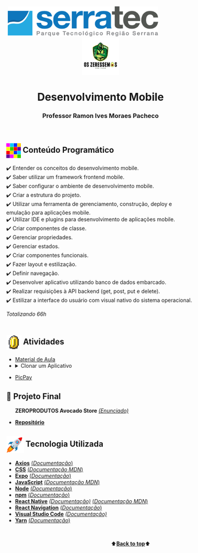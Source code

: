 <p align="center"> <a name="back-to-top">
   &nbsp;&nbsp;&nbsp;&nbsp;&nbsp;&nbsp;&nbsp;&nbsp;&nbsp;&nbsp;&nbsp;&nbsp;&nbsp;&nbsp;&nbsp;&nbsp;&nbsp;&nbsp;&nbsp;&nbsp;&nbsp;&nbsp;&nbsp;&nbsp;&nbsp;&nbsp;&nbsp;&nbsp;&nbsp;&nbsp;&nbsp;&nbsp;&nbsp;&nbsp;&nbsp;&nbsp;&nbsp;&nbsp;&nbsp;&nbsp;&nbsp;&nbsp;&nbsp;&nbsp;&nbsp;&nbsp;&nbsp;<img height="80px" src="assets/logoSerratec.png" alt="logo serratec"/>&nbsp;&nbsp;&nbsp;&nbsp;&nbsp;&nbsp;&nbsp;&nbsp;&nbsp;&nbsp;&nbsp;&nbsp;&nbsp;&nbsp;&nbsp;&nbsp;&nbsp;&nbsp;&nbsp;&nbsp;&nbsp;&nbsp;&nbsp;&nbsp;<img height="100px" src="assets/osZeressemosProTeam.png" alt="logo serratec"/>
</p>
<h1 align="center">Desenvolvimento Mobile</h1>
<h3 align="center">Professor Ramon Ives Moraes Pacheco</h3>
</br>

## <img  height="40px" align="center" src="assets/colorBlock.gif"> Conteúdo Programático
✔️ Entender os conceitos do desenvolvimento mobile.<br>
✔️ Saber utilizar um framework frontend mobile.<br>
✔️ Saber configurar o ambiente de desenvolvimento mobile.<br>
✔️ Criar a estrutura do projeto.<br>
✔️ Utilizar uma ferramenta de gerenciamento, construção, deploy e emulação para aplicações mobile.<br>
✔️ Utilizar IDE e plugins para desenvolvimento de aplicações mobile.<br>
✔️ Criar componentes de classe.<br>
✔️ Gerenciar propriedades.<br>
✔️ Gerenciar estados.<br>
✔️ Criar componentes funcionais.<br>
✔️ Fazer layout e estilização.<br>
✔️ Definir navegação.<br>
✔️ Desenvolver aplicativo utilizando banco de dados embarcado.<br>
✔️ Realizar requisições à API backend (get, post, put e delete).<br>
✔️ Estilizar a interface do usuário com visual nativo do sistema operacional.<br>

*Totalizando 66h*
</br></br>

## <img  height="40px" align="center" src="assets/coin.gif"> Atividades
- [Material de Aula](materialDeAula/)<br>
- <details>
   <summary>Clonar um Aplicativo</summary>
      Escolher um aplicativo das lojas e recriar a interface de duas telas, utilizando React Native.<br>
      As telas devem ser:<br>
      - 1 Tela de Login<br>
      - 1 Tela Principal ou uma de sua escolha.<br>
</details>

 - [PicPay](https://github.com/marcosbarker/PicPay-clone)

## 🥑    Projeto Final 
 &nbsp;&nbsp;&nbsp;&nbsp;&nbsp;&nbsp;**ZEROPRODUTOS Avocado Store**    [*(Enunciado)*](https://github.com/marcosbarker/ZeroProdutos/blob/main/assets/doc.md)
* [**Repositório**](https://github.com/marcosbarker/ZeroProdutos)

## <img  height="45px" align="center" src="assets/stockrocketgif.gif"> Tecnologia Utilizada
- [**Axios**](https://www.npmjs.com/package/react-axios)    [(*Documentação*)](https://www.npmjs.com/package/react-axios)
- [**CSS**](https://www.w3.org/Style/CSS/)    [(*Documentação MDN*)](https://developer.mozilla.org/en-US/docs/Web/CSS/Reference)
- [**Expo**](https://docs.expo.io/)    [(*Documentação*)](https://docs.expo.io/guides/)
- [**JavaScript**](https://www.javascript.com/)    [(*Documentação MDN*)](https://developer.mozilla.org/pt-BR/docs/Web/JavaScript)
- [**Node**](https://nodejs.org/en/)    [(*Documentação*)](https://nodejs.org/en/docs/)
- [**npm**](https://www.npmjs.com/)    [(*Documentação*)](https://docs.npmjs.com/)
- [**React Native**](https://reactnative.dev/)    [*(Documentação)*](https://reactnative.dev/docs/getting-started)    [(*Documentação MDN*)](https://developer.mozilla.org/pt-BR/docs/Learn/Tools_and_testing/Client-side_JavaScript_frameworks/React_getting_started)
- [**React Navigation**](https://reactnavigation.org/)    [(*Documentação*)](https://reactnavigation.org/docs/getting-started/)
- [**Visual Studio Code**](https://code.visualstudio.com/)    [*(Documentação)*](https://code.visualstudio.com/docs)
 - [**Yarn**](https://yarnpkg.com/)    [(*Documentação*)](https://yarnpkg.com/getting-started) 

<br>

&emsp;&emsp;&emsp;&emsp;&emsp;&emsp;&emsp;&emsp;&emsp;&emsp;&emsp;&emsp;&emsp;&emsp;&emsp;&emsp;&emsp;&emsp;&emsp;&emsp;⬆️[**Back to top**](#back-to-top)⬆️